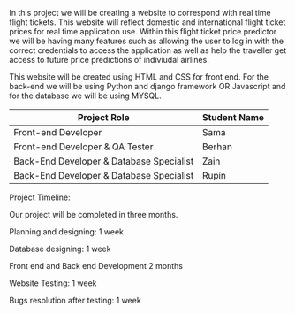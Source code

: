 In this project we will be creating a website to correspond with real time flight tickets. This website will reflect domestic and international flight ticket prices  for real time application use. Within this flight ticket price predictor we will be having many features such as allowing the user to log in with the correct credentials to access the application as well as help the traveller get access to future price predictions of indiviudal airlines.

This website will be created using HTML and CSS for front end. For the back-end we will be using Python and django framework OR Javascript and for the database we will be using MYSQL.

| Project Role                             | Student Name |
| ---------------------------------------- | ------------ |
| Front-end Developer                      | Sama         |
| Front-end Developer & QA Tester          | Berhan       |
| Back-End Developer & Database Specialist | Zain         |
| Back-End Developer & Database Specialist | Rupin        |


Project Timeline:

Our project will be completed in three months.

Planning and designing: 1 week

Database designing: 1 week

Front end and Back end Development 2 months

Website Testing: 1 week

Bugs resolution after testing: 1 week
